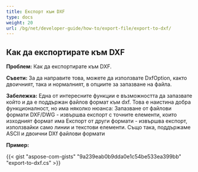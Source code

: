 ```yaml
---
title: Експорт към DXF
type: docs
weight: 20
url: /bg/net/developer-guide/how-to/export-file/export-to-dxf/
---
```


## **Как да експортирате към DXF**

**Проблем:** Как да експортирате към DXF.

**Съвети:** За да направите това, можете да използвате DxfOption, както двоичният, така и нормалният, в опциите за запазване на файла.

**Забележка:** Една от интересните функции е възможността да запазвате който и да е поддържан файлов формат към dxf. Това е наистина добра функционалност, но има няколко нюанса: 
Запазване от файлови формати DXF/DWG - извършва експорт с точните елементи, които изходният формат има
Експорт от други формати - извършва експорт, използвайки само линии и текстови елементи.
Също така, поддържаме ASCII и двоични DXf файлови формати

**Пример:**

{{< gist "aspose-com-gists" "9a239eab0b9dda0e1c54be533ea399bb" "export-to-dxf.cs" >}}
